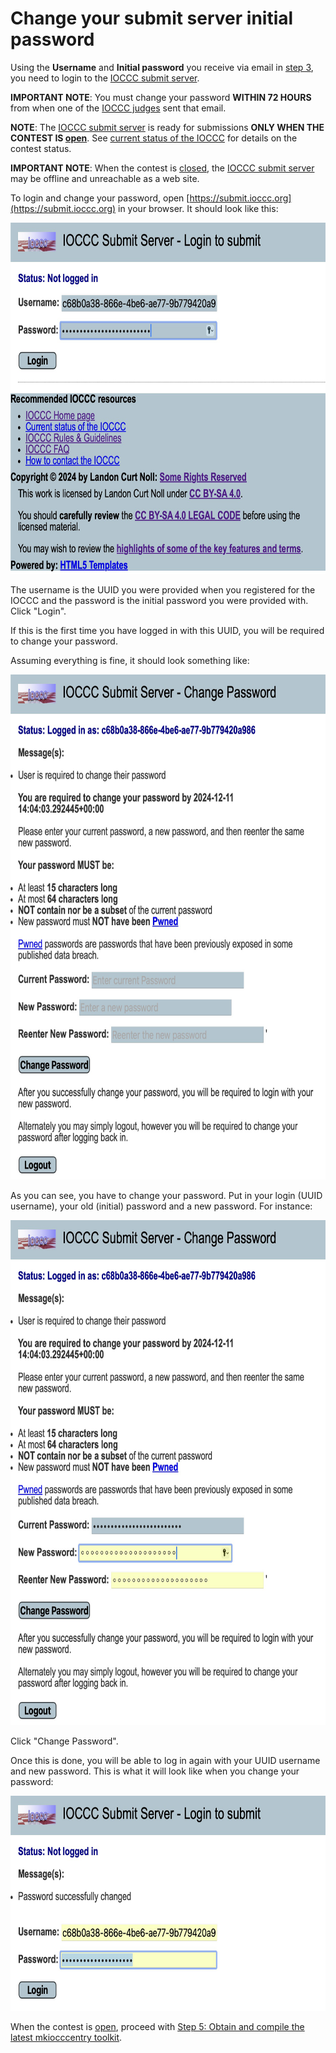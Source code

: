 # Change your submit server initial password

Using the **Username** and **Initial password** you receive via
email in [step 3](../faq.html#step_3), you need to login to the [IOCCC submit
server](https://submit.ioccc.org).

**IMPORTANT NOTE**: You must change your password **WITHIN 72 HOURS**
from when one of the [IOCCC judges](../judges.html) sent that email.

**NOTE**: The [IOCCC submit server](https://submit.ioccc.org)
is ready for submissions **ONLY WHEN THE CONTEST IS [open](../status.html#open)**.
See [current status of the IOCCC](../status.html) for details on the contest status.

**IMPORTANT NOTE**: When the contest is [closed](../status.html#closed), the
[IOCCC submit server](https://submit.ioccc.org)
may be offline and unreachable as a web site.

To login and change your password, open [https://submit.ioccc.org](https://submit.ioccc.org)
in your browser.  It should look like this:

<img src="../png/submit-server-login.png"
 alt="submit server login screen"
 width=710 height=562>

The username is the UUID you were provided when you registered for the IOCCC and
the password is the initial password you were provided with. Click "Login".

If this is the first time you have logged in with this UUID, you will
be required to change your password.

Assuming everything is fine, it should look something like:

<img src="../png/submit-server-first-login.png"
 alt="submit server password change required"
 width=710 height=808>

As you can see, you have to change your password. Put in your login (UUID
username), your old (initial) password and a new password. For instance:

<img src="../png/submit-server-change-passwd.png"
 alt="submit server changing password"
 width=710 height=808>

Click "Change Password".

Once this is done, you will be able to log in again with your UUID
username and new password. This is what it will look like when you change your
password:

<img src="../png/submit-server-passwd-changed.png"
 alt="submit server password changed"
 width=710 height=344>

When the contest is [open](../status.html#open), proceed with
[Step 5: Obtain and compile the latest mkiocccentry toolkit](../faq.html#step_5).


<!--

    Copyright © 1984-2024 by Landon Curt Noll. All Rights Reserved.

    You are free to share and adapt this file under the terms of this license:

        Creative Commons Attribution-ShareAlike 4.0 International (CC BY-SA 4.0)

    For more information, see:

        https://creativecommons.org/licenses/by-sa/4.0/

-->
